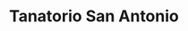 ---
title: "Tanatorio San Antonio"
url: /cee/tanatorio-san-antonio/
shop: directores de funerarias
---